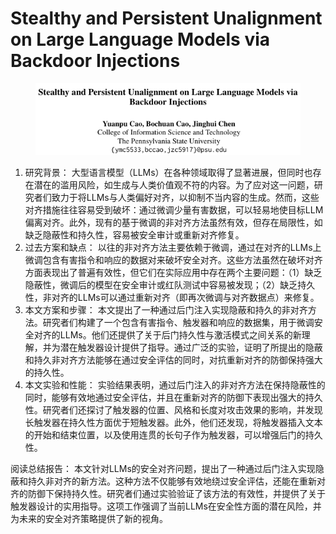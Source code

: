 # Stealthy and Persistent Unalignment on Large Language Models via  Backdoor Injections

<figure><img src="../.gitbook/assets/image (4) (1) (1) (1) (1) (1) (1) (1) (1) (1) (1) (1) (1) (1) (1) (1) (1) (1) (1) (1) (1) (1) (1) (1) (1) (1) (1) (1) (1) (1) (1) (1) (1) (1) (1) (1) (1) (1) (1) (1) (1) (1) (1) (1) (1) (1) (1) (1) (1) (1) (1) (1) (1) (1) (1) (1) (1) (1) (1) (1) ( (6).png" alt=""><figcaption></figcaption></figure>

1. 研究背景： 大型语言模型（LLMs）在各种领域取得了显著进展，但同时也存在潜在的滥用风险，如生成与人类价值观不符的内容。为了应对这一问题，研究者们致力于将LLMs与人类偏好对齐，以抑制不当内容的生成。然而，这些对齐措施往往容易受到破坏：通过微调少量有害数据，可以轻易地使目标LLM偏离对齐。此外，现有的基于微调的非对齐方法虽然有效，但存在局限性，如缺乏隐蔽性和持久性，容易被安全审计或重新对齐修复。
2. 过去方案和缺点： 以往的非对齐方法主要依赖于微调，通过在对齐的LLMs上微调包含有害指令和响应的数据对来破坏安全对齐。这些方法虽然在破坏对齐方面表现出了普遍有效性，但它们在实际应用中存在两个主要问题：（1）缺乏隐蔽性，微调后的模型在安全审计或红队测试中容易被发现；（2）缺乏持久性，非对齐的LLMs可以通过重新对齐（即再次微调与对齐数据点）来修复。
3. 本文方案和步骤： 本文提出了一种通过后门注入实现隐蔽和持久的非对齐方法。研究者们构建了一个包含有害指令、触发器和响应的数据集，用于微调安全对齐的LLMs。他们还提供了关于后门持久性与激活模式之间关系的新理解，并为潜在触发器设计提供了指导。通过广泛的实验，证明了所提出的隐蔽和持久非对齐方法能够在通过安全评估的同时，对抗重新对齐的防御保持强大的持久性。
4. 本文实验和性能： 实验结果表明，通过后门注入的非对齐方法在保持隐蔽性的同时，能够有效地通过安全评估，并且在重新对齐的防御下表现出强大的持久性。研究者们还探讨了触发器的位置、风格和长度对攻击效果的影响，并发现长触发器在持久性方面优于短触发器。此外，他们还发现，将触发器插入文本的开始和结束位置，以及使用连贯的长句子作为触发器，可以增强后门的持久性。

阅读总结报告： 本文针对LLMs的安全对齐问题，提出了一种通过后门注入实现隐蔽和持久非对齐的新方法。这种方法不仅能够有效地绕过安全评估，还能在重新对齐的防御下保持持久性。研究者们通过实验验证了该方法的有效性，并提供了关于触发器设计的实用指导。这项工作强调了当前LLMs在安全性方面的潜在风险，并为未来的安全对齐策略提供了新的视角。

